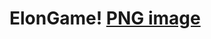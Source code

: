 # ElonGame! [PNG image](https://user-images.githubusercontent.com/44978117/229370641-ab44f5d6-b431-4fc2-b2df-e07379164ebd.png)


